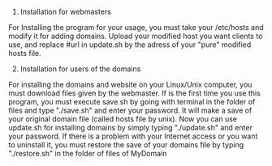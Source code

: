 1. Installation for webmasters

For Installing the program for your usage, you must take your /etc/hosts and modify it for adding domains.
Upload your modified host you want clients to use, and replace #url in update.sh by the adress of your "pure" modified hosts file.


2. Installation for users of the domains

For installing the domains and website on your Linux/Unix computer, you must download files given by the webmaster. If is the first time you use this program, you must execute save.sh by going with terminal in the folder of files and type "./save.sh" and enter your password. It will make a save of your original domain file (called hosts file by unix). Now you can use update.sh for installing domains by simply typing "./update.sh" and enter your password. If there is a problem with your Internet access or you want to uninstall it, you must restore the save of your domains file by typing "./restore.sh" in the folder of files of MyDomain